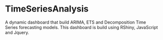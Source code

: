 # TimeSeriesAnalysis
A dynamic dashboard that build ARIMA, ETS and Decomposition Time Series forecasting models.
This dashboard is build using RShiny, JavaScript and Jquery.
